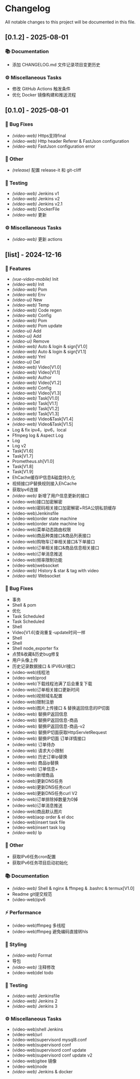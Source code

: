 # Changelog

All notable changes to this project will be documented in this file.

## [0.1.2] - 2025-08-01

### 📚 Documentation

- 添加 CHANGELOG.md 文件记录项目变更历史

### ⚙️ Miscellaneous Tasks

- 修改 GitHub Actions 触发条件
- 优化 Docker 镜像构建和推送流程

## [0.1.0] - 2025-08-01

### 🐛 Bug Fixes

- *(video-web)* Https支持final
- *(video-web)* Http header Referer & FastJson configuration
- *(video-web)* FastJson configuration error

### 💼 Other

- *(release)* 配置 release-it 和 git-cliff

### 🧪 Testing

- *(video-web)* Jenkins v1
- *(video-web)* Jenkins v2
- *(video-web)* Jenkins v2.1
- *(video-web)* DockerFile
- *(video-web)* 更新

### ⚙️ Miscellaneous Tasks

- *(video-web)* 更新 actions

## [list] - 2024-12-16

### 🚀 Features

- *(vue-video-mobile)* Init
- *(video-web)* Init
- *(video-web)* Pom
- *(video-web)* Env
- *(video-ui)* New
- *(video-web)* Temp
- *(video-web)* Code regen
- *(video-web)* Config
- *(video-web)* Pom
- *(video-web)* Pom update
- *(video-ui)* Add
- *(video-ui)* Add
- *(video-ui)* Remove
- *(video-web)* Auto & login & sign[V1.0]
- *(video-web)* Auto & login & sign[V1.1]
- *(video-web)* Yml
- *(video-ui)* Del
- *(video-web)* Video[V1.0]
- *(video-web)* Video[V1.1]
- *(video-web)* Author
- *(video-web)* Video[V1.2]
- *(video-web)* Config
- *(video-web)* Video[V1.3]
- *(video-web)* Task[V1.0]
- *(video-web)* Task[V1.1]
- *(video-web)* Task[V1.2]
- *(video-web)* Task[V1.3]
- *(video-web)* Video&Task[V1.4]
- *(video-web)* Video&Task[V1.5]
- Log & fix ipv4，ipv6，local
- Ffmpeg log & Aspect Log
- Log
- Log v2
- Task[V1.6]
- Task[V1.7]
- Prometheus.sh[V1.0]
- Task[V1.8]
- Task[V1.9]
- EhCache缓存IP信息&磁盘持久化
- 视频接口IP替换规则接入EhCache
- 获取Ipv6连接
- *(video-web)* 新增了用户信息更新的接口
- (video-web)接口加密解密
- (video-web)密码相关接口加密解密+RSA公钥私钥缓存
- (video-web)Jenkinsfile
- (video-web)order state machine
- (video-web)order state machine log
- (video-web)菜单动态路由权限
- (video-web)商品种类接口&商品列表接口
- (video-web)购物车订单相关接口&下单接口
- (video-web)订单相关接口&商品信息相关接口
- (video-web)订单消息推送
- (video-web)频率限制功能
- (video-web)websocket
- *(video-web)* History & star & tag with video
- *(video-web)* Websocket

### 🐛 Bug Fixes

- 事务
- Shell & pom
- 优化
- Task Scheduled
- Task Scheduled
- Shell
- Video[V1.6]查询重复-update时间一样
- Shell
- Shell
- Shell node_exporter fix
- 点赞&收藏&历史bug修复
- 用户头像上传
- 历史记录数据接口 & IPV6Url接口
- (video-web)线程池
- (video-web)prod
- (video-web)下载线程池满了后会重复下载
- (video-web)订单相关接口更新时间
- (video-web)视频域名配置
- (video-web)限制注册
- (video-web)图片上传接口 & 替换返回信息的IP切面
- (video-web) 替换IP返回信息
- (video-web) 替换IP返回信息-商品
- (video-web) 替换IP返回信息-商品-v2
- (video-web) 替换IP切面获取HttpServletRequest
- (video-web) 替换IP切面 订单详情接口
- (video-web) 订单待办
- (video-web) 请求大小限制
- (video-web) 历史订单ip替换
- (video-web) 商品ip替换
- (video-web) 订单信息+
- (video-web)新增商品
- (video-web)更新DNS任务
- (video-web)更新DNS任务curl
- (video-web)更新DNS任务curl V2
- (video-web)订单排除掉数量为0掉
- (video-web)订单消息推送
- (video-web)商品默认图片
- (video-web)aop order & el doc
- (video-web)insert task file
- (video-web)insert task log
- *(video-web)* Ip

### 💼 Other

- 获取IPv6任务cron配置
- 获取IPv6任务项目启动初始化

### 📚 Documentation

- *(video-web)* Shell & nginx & ffmpeg & .bashrc & termux[V1.0]
- Readme git提交规范
- (video-web)ipv6

### ⚡ Performance

- (video-web)ffmpeg 多线程
- (video-web)ffmpeg 避免编码直接转hls

### 🎨 Styling

- *(video-web)* Format
- 导包
- *(video-web)* 注释修改
- (video-web)del todo

### 🧪 Testing

- *(video-web)* Jenkinsfile
- *(video-web)* Jenkins 2
- *(video-web)* Jenkins 3

### ⚙️ Miscellaneous Tasks

- (video-web)shell Jenkins
- (video-web)url
- (video-web)supervisord mysql8.conf
- (video-web)supervisord conf
- (video-web)supervisord conf update
- (video-web)supervisord conf update v2
- (video-web)gitee 镜像
- (video-web)node
- *(video-web)* Jenkins & docker

<!-- generated by git-cliff -->
